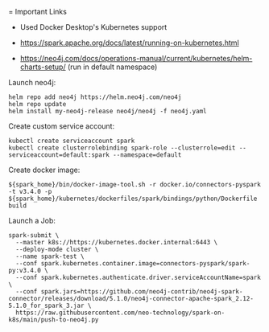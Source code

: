 = Important Links

- Used Docker Desktop's Kubernetes support

- https://spark.apache.org/docs/latest/running-on-kubernetes.html
- https://neo4j.com/docs/operations-manual/current/kubernetes/helm-charts-setup/ (run in default namespace)

Launch neo4j:

```shell
helm repo add neo4j https://helm.neo4j.com/neo4j
helm repo update
helm install my-neo4j-release neo4j/neo4j -f neo4j.yaml
```

Create custom service account:
```shell
kubectl create serviceaccount spark
kubectl create clusterrolebinding spark-role --clusterrole=edit --serviceaccount=default:spark --namespace=default
```

Create docker image:

```shell
${spark_home}/bin/docker-image-tool.sh -r docker.io/connectors-pyspark -t v3.4.0 -p ${spark_home}/kubernetes/dockerfiles/spark/bindings/python/Dockerfile build
```

Launch a Job:
```shell
spark-submit \
  --master k8s://https://kubernetes.docker.internal:6443 \
  --deploy-mode cluster \
  --name spark-test \
  --conf spark.kubernetes.container.image=connectors-pyspark/spark-py:v3.4.0 \
  --conf spark.kubernetes.authenticate.driver.serviceAccountName=spark \
  --conf spark.jars=https://github.com/neo4j-contrib/neo4j-spark-connector/releases/download/5.1.0/neo4j-connector-apache-spark_2.12-5.1.0_for_spark_3.jar \
  https://raw.githubusercontent.com/neo-technology/spark-on-k8s/main/push-to-neo4j.py
```